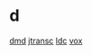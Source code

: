 # d

[dmd](https://github.com/dlang/dmd)
[jtransc](https://github.com/jtransc/jtransc)
[ldc](https://github.com/ldc-developers/ldc)
[vox](https://github.com/MrSmith33/vox)
